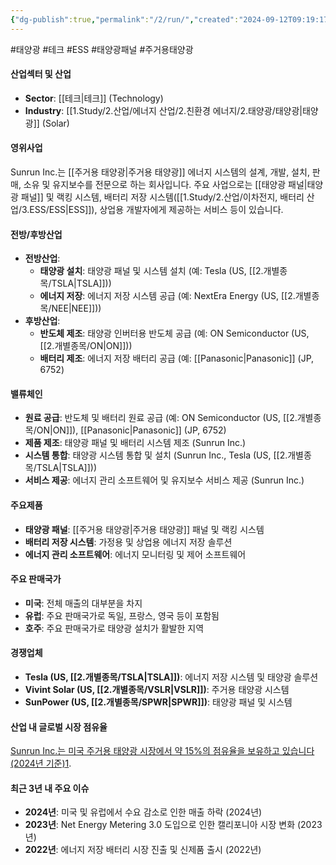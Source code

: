 ```yaml
---
{"dg-publish":true,"permalink":"/2/run/","created":"2024-09-12T09:19:17.684+09:00","updated":"2025-06-03T20:06:01.045+09:00"}
---
```


#태양광 #테크 #ESS #태양광패널 #주거용태양광 


#### 산업섹터 및 산업

- **Sector**: [[테크\|테크]] (Technology)
- **Industry**: [[1.Study/2.산업/에너지 산업/2.친환경 에너지/2.태양광/태양광\|태양광]] (Solar)

#### 영위사업

Sunrun Inc.는 [[주거용 태양광\|주거용 태양광]] 에너지 시스템의 설계, 개발, 설치, 판매, 소유 및 유지보수를 전문으로 하는 회사입니다. 주요 사업으로는 [[태양광 패널\|태양광 패널]] 및 랙킹 시스템, 배터리 저장 시스템([[1.Study/2.산업/이차전지, 배터리 산업/3.ESS/ESS\|ESS]]), 상업용 개발자에게 제공하는 서비스 등이 있습니다.

#### 전방/후방산업

- **전방산업**:
    - **태양광 설치**: 태양광 패널 및 시스템 설치 (예: Tesla (US, [[2.개별종목/TSLA\|TSLA]]))
    - **에너지 저장**: 에너지 저장 시스템 공급 (예: NextEra Energy (US, [[2.개별종목/NEE\|NEE]]))
- **후방산업**:
    - **반도체 제조**: 태양광 인버터용 반도체 공급 (예: ON Semiconductor (US, [[2.개별종목/ON\|ON]]))
    - **배터리 제조**: 에너지 저장 배터리 공급 (예: [[Panasonic\|Panasonic]] (JP, 6752)

#### 밸류체인

- **원료 공급**: 반도체 및 배터리 원료 공급 (예: ON Semiconductor (US, [[2.개별종목/ON\|ON]]), [[Panasonic\|Panasonic]] (JP, 6752)
- **제품 제조**: 태양광 패널 및 배터리 시스템 제조 (Sunrun Inc.)
- **시스템 통합**: 태양광 시스템 통합 및 설치 (Sunrun Inc., Tesla (US, [[2.개별종목/TSLA\|TSLA]]))
- **서비스 제공**: 에너지 관리 소프트웨어 및 유지보수 서비스 제공 (Sunrun Inc.)

#### 주요제품

- **태양광 패널**: [[주거용 태양광\|주거용 태양광]] 패널 및 랙킹 시스템
- **배터리 저장 시스템**: 가정용 및 상업용 에너지 저장 솔루션
- **에너지 관리 소프트웨어**: 에너지 모니터링 및 제어 소프트웨어

#### 주요 판매국가

- **미국**: 전체 매출의 대부분을 차지
- **유럽**: 주요 판매국가로 독일, 프랑스, 영국 등이 포함됨
- **호주**: 주요 판매국가로 태양광 설치가 활발한 지역

#### 경쟁업체

- **Tesla (US, [[2.개별종목/TSLA\|TSLA]])**: 에너지 저장 시스템 및 태양광 솔루션
- **Vivint Solar (US, [[2.개별종목/VSLR\|VSLR]])**: 주거용 태양광 시스템
- **SunPower (US, [[2.개별종목/SPWR\|SPWR]])**: 태양광 패널 및 시스템

#### 산업 내 글로벌 시장 점유율

[Sunrun Inc.는 미국 주거용 태양광 시장에서 약 15%의 점유율을 보유하고 있습니다 (2024년 기준)](https://finance.yahoo.com/quote/RUN/)[1](https://finance.yahoo.com/quote/RUN/).

#### 최근 3년 내 주요 이슈

- **2024년**: 미국 및 유럽에서 수요 감소로 인한 매출 하락 (2024년)
- **2023년**: Net Energy Metering 3.0 도입으로 인한 캘리포니아 시장 변화 (2023년)
- **2022년**: 에너지 저장 배터리 시장 진출 및 신제품 출시 (2022년)